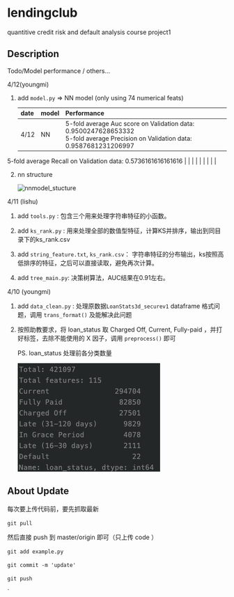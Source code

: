 # lendingclub
quantitive credit risk and default analysis course project1


## Description

Todo/Model performance / others… 

4/12(youngmi)

1. add `model.py` => NN model (only using 74 numerical feats)

   | date | model | Performance                                                  |
   | ---- | ----- | ------------------------------------------------------------ |
   | 4/12 | NN    | 5-fold average Auc score on Validation data: 0.9500247628653332<br/>5-fold average Precision on Validation data: 0.9587681231206997<br/>
5-fold average Recall on Validation data: 0.5736161616161616 |
   |      |       |                                                              |
   |      |       |                                                              |

2. nn structure

   ![nnmodel_stucture](/Users/youngmihuang/Desktop/project1/img/nnmodel_stucture.png)

4/11 (lishu)

1. add `tools.py` : 包含三个用来处理字符串特征的小函数。

2. add `ks_rank.py` : 用来处理全部的数值型特征，计算KS并排序，输出到同目录下的ks_rank.csv

3. add `string_feature.txt`, `ks_rank.csv`： 字符串特征的分布输出，ks按照高低排序的特征，之后可以直接读取，避免再次计算。

4. add `tree_main.py`: 决策树算法，AUC结果在0.91左右。


4/10 (youngmi)

1. add `data_clean.py` : 处理原数据`LoanStats3d_securev1` dataframe 格式问题，调用 `trans_format()` 及能解决此问题 

2. 按照助教要求，将 loan_status 取 Charged Off, Current, Fully-paid ，并打好标签，去除不能使用的 X 因子，调用 `preprocess()` 即可

   PS. loan_status 处理前各分类数量

   ![description](img/description.png)

   

## About Update

每次要上传代码前，要先抓取最新

`git pull`

然后直接 push 到 master/origin 即可（只上传 code ）

`git add example.py`

`git commit -m 'update' `

`git push`


`
